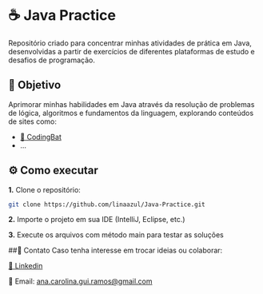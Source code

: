 # ☕ Java Practice

Repositório criado para concentrar minhas atividades de prática em Java, desenvolvidas a partir de exercícios de diferentes plataformas de estudo e desafios de programação.

## 🎯 Objetivo

Aprimorar minhas habilidades em Java através da resolução de problemas de lógica, algoritmos e fundamentos da linguagem, explorando conteúdos de sites como:

- [📝 CodingBat](https://codingbat.com/java)
- ...

## ⚙️ Como executar

**1.** Clone o repositório:
   ```bash
   git clone https://github.com/linaazul/Java-Practice.git
   ```
**2.** Importe o projeto em sua IDE (IntelliJ, Eclipse, etc.)

**3.** Execute os arquivos com método main para testar as soluções


##🤝 Contato
Caso tenha interesse em trocar ideias ou colaborar:

[🔗 Linkedin](https://www.linkedin.com/in/ana-carolina-guimar%C3%A3es-ramos/)

📧 Email: ana.carolina.gui.ramos@gmail.com
